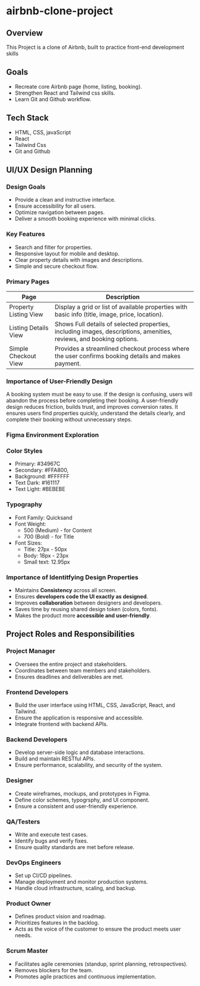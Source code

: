 # airbnb-clone-project

## Overview

This Project is a clone of Airbnb, built to practice front-end development skills

## Goals

- Recreate core Airbnb page (home, listing, booking).
- Strengthen React and Tailwind css skills.
- Learn Git and Github workflow.

## Tech Stack

- HTML, CSS, javaScript
- React
- Tailwind Css
- Git and Github

## UI/UX Design Planning

### Design Goals

- Provide a clean and instructive interface.
- Ensure accessibility for all users.
- Optimize navigation between pages.
- Deliver a smooth booking experience with minimal clicks.

### Key Features

- Search and filter for properties.
- Responsive layout for mobile and desktop.
- Clear property details with images and descriptions.
- Simple and secure checkout flow.

### Primary Pages

| Page | Description |
|------|-------------|
| Property Listing View | Display a grid or list of available properties with basic info (title, image, price, location). |
| Listing Details View | Shows Full details of selected properties, including images, descriptions, amenities, reviews, and booking options. |
| Simple Checkout View | Provides a streamlined checkout process where the user confirms booking details and makes payment. |

### Importance of User-Friendly Design

A booking system must be easy to use. If the design is confusing, users will abandon the process before completing their booking. A user-friendly design reduces friction, builds trust, and improves conversion rates. It ensures users find properties quickly, understand the details clearly, and complete their booking without unnecessary steps.

### Figma Environment Exploration

### Color Styles

- Primary: #34967C
- Secondary: #FFA800,
- Background: #FFFFFF
- Text Dark: #161117
- Text Light: #BEBEBE

### Typography

- Font Family: Quicksand
- Font Weight:
  - 500 (Medium) - for Content
  - 700 (Bold) - for Title
- Font Sizes:
  - Title: 27px - 50px
  - Body: 18px - 23px
  - Small text: 12.95px

### Importance of Identitfying Design Properties

- Maintains **Consistency** across all screen.
- Ensures **developers code the UI exactly as designed**.
- Improves **collaboration** between designers and developers.
- Saves time by reusing shared design token (colors, fonts).
- Makes the product more **accessible and user-friendly**.

## Project Roles and Responsibilities

### Project Manager

- Oversees the entire project and stakeholders.
- Coordinates between team members and stakeholders.
- Ensures deadlines and deliverables are met.

### Frontend Developers

- Build the user interface using HTML, CSS, JavaScript, React, and Tailwind.
- Ensure the application is responsive and accessible.
- Integrate frontend with backend APIs.

### Backend Developers

- Develop server-side logic and database interactions.
- Build and maintain RESTful APIs.
- Ensure performance, scalability, and security of the system.

### Designer

- Create wireframes, mockups, and prototypes in Figma.
- Define color schemes, typogrsphy, and UI component.
- Ensure a consistent and user-friendly experience.

### QA/Testers

- Write and execute test cases.
- Identify bugs and verify fixes.
- Ensure quality standards are met before release.

### DevOps Engineers

- Set up CI/CD pipelines.
- Manage deployment and monitor production systems.
- Handle cloud infrastructure, scaling, and backup.

### Product Owner

- Defines product vision and roadmap.
- Prioritizes features in the backlog.
- Acts as the voice of the customer to ensure the product meets user needs.

### Scrum Master

- Facilitates agile ceremonies (standup, sprint planning, retrospectives).
- Removes blockers for the team.
- Promotes agile practices and continuous implementation.

